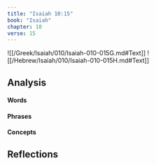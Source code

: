 ```yaml
---
title: "Isaiah 10:15"
book: "Isaiah"
chapter: 10
verse: 15
---
```

![[/Greek/Isaiah/010/Isaiah-010-015G.md#Text]]
![[/Hebrew/Isaiah/010/Isaiah-010-015H.md#Text]]

## Analysis

#### Words

#### Phrases

#### Concepts

## Reflections
